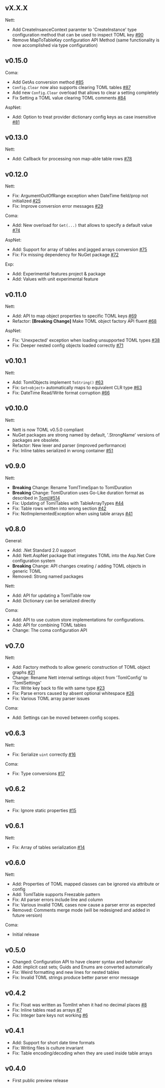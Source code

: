 ## vX.X.X
Nett: 
+ Add CreateInsanceContext paramter to 'CreateInstance' type configuration method that can be used to inspect TOML key [#90](https://github.com/paiden/Nett/issues/90)
+ Remove MapToTableKey configuration API Method (same functionality is now accomplished via type configuration)

## v0.15.0
Coma: 
+ Add GetAs conversion method [#85](https://github.com/paiden/Nett/issues/85)
+ `Config.Clear` now also supports clearing TOML tables [#87](https://github.com/paiden/Nett/issues/87)
+ Add new `Config.Clear` overload that allows to clear a setting completely
+ Fix Setting a TOML value clearing TOML comments [#84](https://github.com/paiden/Nett/issues/85)

AspNet:
+ Add: Option to treat provider dictionary config keys as case insensitive [#81](https://github.com/paiden/Nett/issues/81)

## v0.13.0
Nett:
+ Add: Callback for processing non map-able table rows [#78](https://github.com/paiden/Nett/issues/78)

## v0.12.0
Nett:
+ Fix: ArgumentOutOfRange exception when DateTime field/prop not initialized [#25](https://github.com/paiden/Nett/issues/25)
+ Fix: Improve conversion error messages [#29](https://github.com/paiden/Nett/issues/29)

Coma: 
+ Add: New overload for `Get(...)` that allows to specify a default value [#74](https://github.com/paiden/Nett/issues/74)

AspNet:
+ Add: Support for array of tables and jagged arrays conversion [#75](https://github.com/paiden/Nett/issues/75)
+ Fix: Fix missing dependency for NuGet package [#72](https://github.com/paiden/Nett/issues/72)

Exp:
+ Add: Experimental features project & package
+ Add: Values with unit experimental feature

## v0.11.0
Nett: 

+ Add: API to map object properties to specific TOML keys [#69](https://github.com/paiden/Nett/issues/69)
+ Refactor: **[Breaking Change]** Make TOML object factory API fluent [#68](https://github.com/paiden/Nett/issues/68)

AspNet:

+ Fix: 'Unexpected' exception when loading unsupported TOML types [#38](https://github.com/paiden/Nett/issues/38)
+ Fix: Deeper nested config objects loaded correctly [#71](https://github.com/paiden/Nett/issues/71)

## v0.10.1
Nett: 
+ Add: TomlObjects implement `ToString()` [#63](https://github.com/paiden/Nett/issues/51)
+ Fix: `Get<object>` automatically maps to equivalent CLR type [#63](https://github.com/paiden/Nett/issues/51)
+ Fix: DateTime Read/Write format corruption [#66](https://github.com/paiden/Nett/issues/66)

## v0.10.0

Nett:
+ Nett is now TOML v0.5.0 compliant
+ NuGet packages are strong named by default, '.StrongName' versions of packages are obsolete.
+ Refactor: New lexer and parser (improved performance)
+ Fix: Inline tables serialized in wrong container [#51](https://github.com/paiden/Nett/issues/51)

## v0.9.0

Nett:

+ **Breaking** Change: Rename TomlTimeSpan to TomlDuration
+ **Breaking** Change: TomlDuration uses Go-Like duration format as described in [Toml/#514](https://github.com/toml-lang/toml/issues/514)
+ Fix: Updating of TomlTables with TableArrayTypes [#44](https://github.com/paiden/Nett/issues/44)
+ Fix: Table rows written into wrong section [#42](https://github.com/paiden/Nett/issues/42)
+ Fix: NotImplementedException when using table arrays [#41](https://github.com/paiden/Nett/issues/41)

## v0.8.0

General: 

+ Add: .Net Standard 2.0 support
+ Add: Nett.AspNet package that integrates TOML into the Asp.Net Core configuration system
+ **Breaking** Change: API changes creating / adding TOML objects in generic TOML
+ Removed: Strong named packages

Nett:

+ Add: API for updating a TomlTable row
+ Add: Dictionary can be serialized directly

Coma:

+ Add: API to use custom store implementations for configurations.
+ Add: API for combining TOML tables
+ Change: The coma configuration API 

## v0.7.0

Nett: 
+ Add: Factory methods to allow generic construction of TOML object graphs [#21](https://github.com/paiden/Nett/issues/21)
+ Change: Rename Nett internal settings object from 'TomlConfig' to 'TomlSettings'
+ Fix: Write key back to file with same type [#23](https://github.com/paiden/Nett/issues/23)
+ Fix: Parse errors caused by absent optional whitespace [#26](https://github.com/paiden/Nett/issues/26)
+ Fix: Various TOML array parser issues

Coma:
+ Add: Settings can be moved between config scopes.

## v0.6.3

Nett:
+ Fix: Serialize `uint` correctly [#16](https://github.com/paiden/Nett/issues/16)

Coma:
+ Fix: Type conversions  [#17](https://github.com/paiden/Nett/issues/17)

## v0.6.2
Nett:
+ Fix: Ignore static properties [#15](https://github.com/paiden/Nett/issues/15)

## v0.6.1
Nett:
+ Fix: Array of tables serialization [#14](https://github.com/paiden/Nett/issues/14)

## v0.6.0

Nett:
+ Add: Properties of TOML mapped classes can be ignored via attribute or config
+ Add: TomlTable supports Freezable pattern
+ Fix: All parser errors include line and column
+ Fix: Various invalid TOML cases now cause a parser error as expected
+ Removed: Comments merge mode (will be redesigned and added in future version)

Coma: 
+ Initial release


## v0.5.0

+ Changed: Configuration API to have clearer syntax and behavior
+ Add: implicit cast sets; Guids and Enums are converted automatically
+ Fix: Weird formatting and new lines for nested tables
+ Fix: Invalid TOML strings produce better parser error message

## v0.4.2
 
+ Fix: Float was written as TomlInt when it had no decimal places [#8](https://github.com/paiden/Nett/issues/8)
+ Fix: Inline tables read as arrays [#7](https://github.com/paiden/Nett/issues/7)
+ Fix: Integer bare keys not working [#6](https://github.com/paiden/Nett/issues/6)

## v0.4.1

+ Add: Support for short date time formats
+ Fix: Writing files is culture invariant
+ Fix: Table encoding/decoding when they are used inside table arrays

## v0.4.0
+ First public preview release